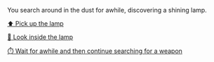 You search around in the dust for awhile, discovering a shining lamp.

[⬆️ Pick up the lamp](3-A.md)

[👀 Look inside the lamp](3-AB.md)

[⏱️ Wait for awhile and then continue searching for a weapon](3-C.md)
